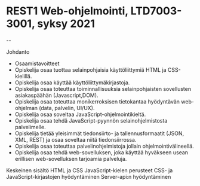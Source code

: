 # REST1 Web-ohjelmointi, LTD7003-3001, syksy 2021

--

Johdanto
- Osaamistavoitteet
- Opiskelija osaa tuottaa selainpohjaisia käyttöliittymiä HTML ja CSS-kielillä.
- Opiskelija osaa käyttää käyttöliittymäkirjastoja.
- Opiskelija osaa toteuttaa toiminnallisuuksia selainpohjaisten sovellusten asiakaspäähän (Javascript,DOM).
- Opiskelija osaa toteuttaa monikerroksisen tietokantaa hyödyntävän web-ohjelman (data, palvelin, UI/UX).
- Opiskelija osaa soveltaa JavaScript-ohjelmointikieltä.
- Opiskelija osaa tehdä JavaScript-pyynnön selainohjelmistosta palvelimelle.
- Opiskelija tietää yleisimmät tiedonsiirto- ja tallennusformaatit (JSON, XML, REST) ja osaa soveltaa niitä tiedonsiirrossa.
- Opiskelija osaa toteuttaa palvelinohjelmistoja jollain ohjelmointivälineellä.
- Opiskelija osaa tehdä web-sovelluksen, joka käyttää hyväkseen usean erillisen web-sovelluksen tarjoamia palveluja.


Keskeinen sisältö
HTML ja CSS
JavaScript-kielen perusteet
CSS- ja JavaScript-kirjastojen hyödyntäminen
Server-api:n hyödyntäminen

